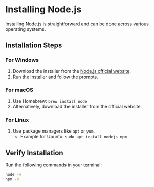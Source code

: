# Installing Node.js

Installing Node.js is straightforward and can be done across various operating systems.

## Installation Steps

### For Windows

1. Download the installer from the [Node.js official website](https://nodejs.org/).
2. Run the installer and follow the prompts.

### For macOS

1. Use Homebrew: `brew install node`
2. Alternatively, download the installer from the official website.

### For Linux

1. Use package managers like `apt` or `yum`.
   - Example for Ubuntu: `sudo apt install nodejs npm`

## Verify Installation

Run the following commands in your terminal:

```bash
node -v
npm -v
```
